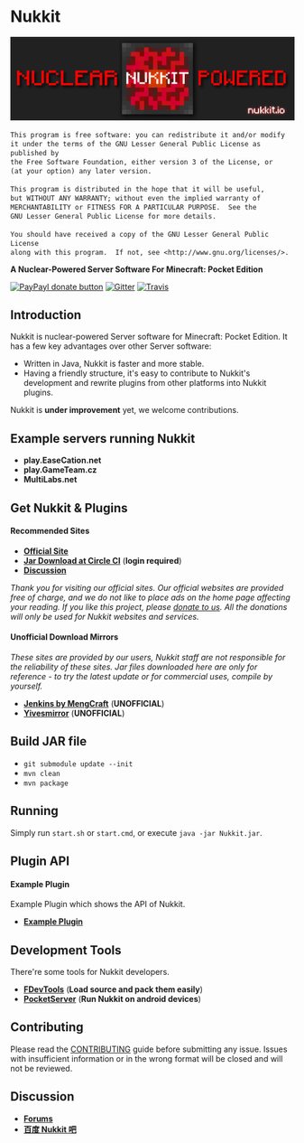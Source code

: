 Nukkit
===================
![nukkit](.github/images/banner.png)

	This program is free software: you can redistribute it and/or modify
	it under the terms of the GNU Lesser General Public License as published by
	the Free Software Foundation, either version 3 of the License, or
	(at your option) any later version.

	This program is distributed in the hope that it will be useful,
	but WITHOUT ANY WARRANTY; without even the implied warranty of
	MERCHANTABILITY or FITNESS FOR A PARTICULAR PURPOSE.  See the
	GNU Lesser General Public License for more details.

	You should have received a copy of the GNU Lesser General Public License
	along with this program.  If not, see <http://www.gnu.org/licenses/>.


__A Nuclear-Powered Server Software For Minecraft: Pocket Edition__

[![PayPayl donate button](https://img.shields.io/badge/paypal-donate-yellow.svg)](https://www.paypal.com/cgi-bin/webscr?cmd=_donations&business=magicdroidx%40gmail%2ecom&lc=US&item_name=Nukkit&currency_code=USD&bn=PP%2dDonationsBF%3apaypal%2ddonate%2dyellow%2esvg%3aNonHostedGuest)
[![Gitter](https://img.shields.io/gitter/room/Nukkit/Nukkit.js.svg?style=flat)](https://gitter.im/Nukkit/Nukkit)
[![Travis](https://img.shields.io/travis/Nukkit/Nukkit.svg?style=flat)](https://travis-ci.org/Nukkit/Nukkit)

Introduction
-------------

Nukkit is nuclear-powered Server software for Minecraft: Pocket Edition.
It has a few key advantages over other Server software:

* Written in Java, Nukkit is faster and more stable.
* Having a friendly structure, it's easy to contribute to Nukkit's development and rewrite plugins from other platforms into Nukkit plugins.

Nukkit is **under improvement** yet, we welcome contributions. 

Example servers running Nukkit
--------------------
- **play.EaseCation.net**
- **play.GameTeam.cz**
- **MultiLabs.net**

Get Nukkit & Plugins
--------------------

#### Recommended Sites

* __[Official Site](https://nukkit.io)__
* __[Jar Download at Circle CI](https://circleci.com/gh/Nukkit/Nukkit/tree/master/)__ (**login required**)
* __[Discussion](#discussion)__

*Thank you for visiting our official sites. Our official websites are provided free of charge, and we do not like to place ads on the home page affecting your reading. If you like this project, please [donate to us](https://www.paypal.com/cgi-bin/webscr?cmd=_donations&business=magicdroidx%40gmail%2ecom&lc=US&item_name=Nukkit&currency_code=USD&bn=PP%2dDonationsBF%3apaypal%2ddonate%2dyellow%2esvg%3aNonHostedGuest). All the donations will only be used for Nukkit websites and services.*


#### Unofficial Download Mirrors
*These sites are provided by our users, Nukkit staff are not responsible for the reliability of these sites. Jar files downloaded here are only for reference - to try the latest update or for commercial uses, compile by yourself.*

* __[Jenkins by MengCraft](http://ci.mengcraft.com:8080/job/Nukkit/lastSuccessfulBuild/)__ (**UNOFFICIAL**)
* __[Yivesmirror](https://yivesmirror.com/downloads/nukkit)__ (**UNOFFICIAL**)

Build JAR file
-------------
- `git submodule update --init`
- `mvn clean`
- `mvn package`

Running
-------------
Simply run `start.sh` or `start.cmd`, or execute `java -jar Nukkit.jar`.

Plugin API
-------------
#### **Example Plugin**
Example Plugin which shows the API of Nukkit.

* __[Example Plugin](http://github.com/Nukkit/ExamplePlugin)__

Development Tools
-----------------
There're some tools for Nukkit developers.

* __[FDevTools](https://github.com/fengberd/FDevTools)__ (**Load source and pack them easily**)
* __[PocketServer](https://github.com/fengberd/MinecraftPEServer)__ (**Run Nukkit on android devices**)

Contributing
------------
Please read the [CONTRIBUTING](.github/CONTRIBUTING.md) guide before submitting any issue. Issues with insufficient information or in the wrong format will be closed and will not be reviewed.

Discussion
-------------
* __[Forums](https://forums.nukkit.io)__
* __[百度 Nukkit 吧](http://tieba.baidu.com/f?kw=nukkit)__
